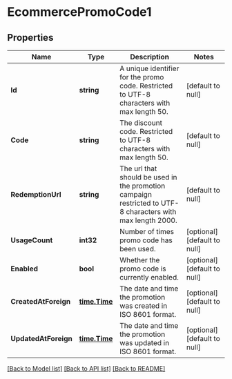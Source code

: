 # EcommercePromoCode1

## Properties
Name | Type | Description | Notes
------------ | ------------- | ------------- | -------------
**Id** | **string** | A unique identifier for the promo code. Restricted to UTF-8 characters with max length 50. | [default to null]
**Code** | **string** | The discount code. Restricted to UTF-8 characters with max length 50. | [default to null]
**RedemptionUrl** | **string** | The url that should be used in the promotion campaign restricted to UTF-8 characters with max length 2000. | [default to null]
**UsageCount** | **int32** | Number of times promo code has been used. | [optional] [default to null]
**Enabled** | **bool** | Whether the promo code is currently enabled. | [optional] [default to null]
**CreatedAtForeign** | [**time.Time**](time.Time.md) | The date and time the promotion was created in ISO 8601 format. | [optional] [default to null]
**UpdatedAtForeign** | [**time.Time**](time.Time.md) | The date and time the promotion was updated in ISO 8601 format. | [optional] [default to null]

[[Back to Model list]](../README.md#documentation-for-models) [[Back to API list]](../README.md#documentation-for-api-endpoints) [[Back to README]](../README.md)



